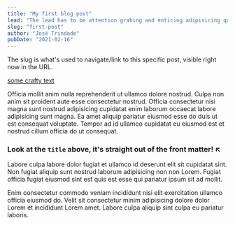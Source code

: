 ```yaml
---
title: "My first blog post"
lead: "The lead has to be attention grabing and enticing adipisicing quis. Eiusmod ipsum in deserunt Lorem esse magna cillum sint ut quis commodo culpa esse. Id mollit et minim officia aliqua nulla in excepteur aute officia aute."
slug: "first-post"
author: "José Trindade"
pubDate: "2021-02-16"
---
```


The slug is what's used to navigate/link to this specific post, visible right now in the URL.

[some crafty text](https://link)

Officia mollit anim nulla reprehenderit ut ullamco dolore nostrud. Culpa non anim sit proident aute esse consectetur nostrud. Officia consectetur nisi magna sunt nostrud adipisicing cupidatat enim laborum occaecat labore adipisicing sunt magna. Ea amet aliquip pariatur eiusmod esse do duis ut est consequat voluptate. Tempor ad id ullamco cupidatat eu eiusmod est et nostrud cillum officia do ut consequat.

### Look at the `title` above, it's straight out of the front matter! ↖

Labore culpa labore dolor fugiat et ullamco id deserunt elit sit cupidatat sint. Non fugiat aliquip sunt nostrud laborum adipisicing non non Lorem. Fugiat officia fugiat eiusmod sint est quis est esse qui pariatur ipsum sit ad mollit.

Enim consectetur commodo veniam incididunt nisi elit exercitation ullamco officia eiusmod do. Velit sit consectetur minim adipisicing dolore dolor Lorem et incididunt Lorem amet. Labore culpa aliquip sint culpa eu pariatur laboris.